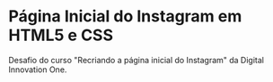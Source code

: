# Página Inicial do Instagram em HTML5 e CSS

Desafio do curso "Recriando a página inicial do Instagram" da Digital Innovation One.